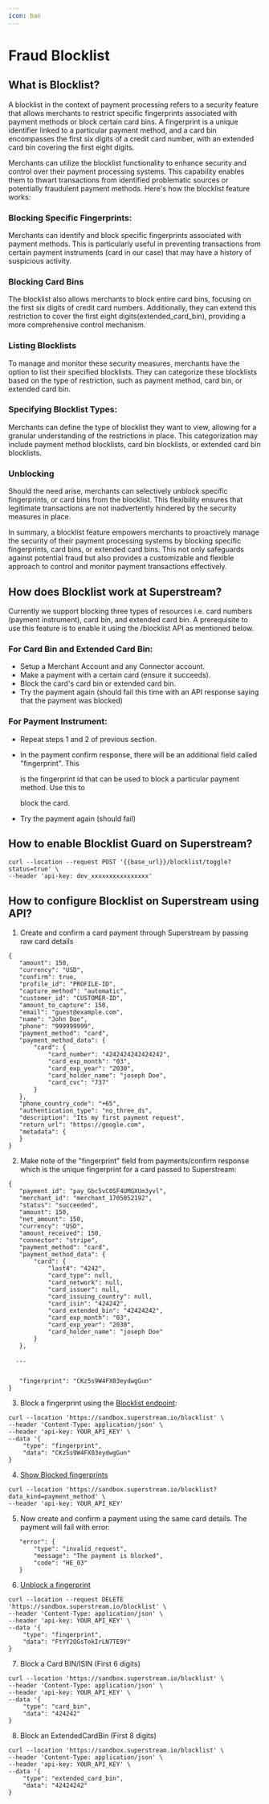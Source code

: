 ```yaml
---
icon: ban
---
```


# Fraud Blocklist

## What is Blocklist?

A blocklist in the context of payment processing refers to a security feature that allows merchants to restrict specific fingerprints associated with payment methods or block certain card bins. A fingerprint is a unique identifier linked to a particular payment method, and a card bin encompasses the first six digits of a credit card number, with an extended card bin covering the first eight digits.

Merchants can utilize the blocklist functionality to enhance security and control over their payment processing systems. This capability enables them to thwart transactions from identified problematic sources or potentially fraudulent payment methods. Here's how the blocklist feature works:

### Blocking Specific Fingerprints:

Merchants can identify and block specific fingerprints associated with payment methods. This is particularly useful in preventing transactions from certain payment instruments (card in our case) that may have a history of suspicious activity.

### Blocking Card Bins

The blocklist also allows merchants to block entire card bins, focusing on the first six digits of credit card numbers. Additionally, they can extend this restriction to cover the first eight digits(extended\_card\_bin), providing a more comprehensive control mechanism.

### Listing Blocklists

To manage and monitor these security measures, merchants have the option to list their specified blocklists. They can categorize these blocklists based on the type of restriction, such as payment method, card bin, or extended card bin.

### Specifying Blocklist Types:

Merchants can define the type of blocklist they want to view, allowing for a granular understanding of the restrictions in place. This categorization may include payment method blocklists, card bin blocklists, or extended card bin blocklists.

### Unblocking

Should the need arise, merchants can selectively unblock specific fingerprints, or card bins from the blocklist. This flexibility ensures that legitimate transactions are not inadvertently hindered by the security measures in place.

In summary, a blocklist feature empowers merchants to proactively manage the security of their payment processing systems by blocking specific fingerprints, card bins, or extended card bins. This not only safeguards against potential fraud but also provides a customizable and flexible approach to control and monitor payment transactions effectively.

## How does Blocklist work at Superstream?

Currently we support blocking three types of resources i.e. card numbers (payment instrument), card bin, and extended card bin. A prerequisite to use this feature is to enable it using the /blocklist API as mentioned below.

### For Card Bin and Extended Card Bin:

* Setup a Merchant Account and any Connector account.
* Make a payment with a certain card (ensure it succeeds).
* Block the card's card bin or extended card bin.
* Try the payment again (should fail this time with an API response saying that the payment was blocked)

### For Payment Instrument:

* Repeat steps 1 and 2 of previous section.
*   In the payment confirm response, there will be an additional field called "fingerprint". This

    is the fingerprint id that can be used to block a particular payment method. Use this to

    block the card.
* Try the payment again (should fail)

## How to enable Blocklist Guard on Superstream?

```
curl --location --request POST '{{base_url}}/blocklist/toggle?status=true' \
--header 'api-key: dev_xxxxxxxxxxxxxxxx'
```

## How to configure Blocklist on Superstream using API?

1. Create and confirm a card payment through Superstream by passing raw card details

```
{
   "amount": 150,
   "currency": "USD",
   "confirm": true,
   "profile_id": "PROFILE-ID",
   "capture_method": "automatic",
   "customer_id": "CUSTOMER-ID",
   "amount_to_capture": 150,
   "email": "guest@example.com",
   "name": "John Doe",
   "phone": "999999999",
   "payment_method": "card",
   "payment_method_data": {
       "card": {
           "card_number": "4242424242424242",
           "card_exp_month": "03",
           "card_exp_year": "2030",
           "card_holder_name": "joseph Doe",
           "card_cvc": "737"
       }
   },
   "phone_country_code": "+65",
   "authentication_type": "no_three_ds",
   "description": "Its my first payment request",
   "return_url": "https://google.com",
   "metadata": {
   }
}

```

2. Make note of the "fingerprint" field from payments/confirm response which is the unique fingerprint for a card passed to Superstream:

```markup
{
   "payment_id": "pay_Gbc5vC0SF4UMGXUm3yvl",
   "merchant_id": "merchant_1705052192",
   "status": "succeeded",
   "amount": 150,
   "net_amount": 150,
   "currency": "USD",
   "amount_received": 150,
   "connector": "stripe",
   "payment_method": "card",
   "payment_method_data": {
       "card": {
           "last4": "4242",
           "card_type": null,
           "card_network": null,
           "card_issuer": null,
           "card_issuing_country": null,
           "card_isin": "424242",
           "card_extended_bin": "42424242",
           "card_exp_month": "03",
           "card_exp_year": "2030",
           "card_holder_name": "joseph Doe"
       }
   },
  
  ...
  
  
   "fingerprint": "CKz5s9W4FX03eydwgGun"
}
```

3. Block a fingerprint using the [Blocklist endpoint](https://app.theneo.io/paynet/superstream/blocklist/block-a-fingerprint):

```
curl --location 'https://sandbox.superstream.io/blocklist' \
--header 'Content-Type: application/json' \
--header 'api-key: YOUR_API_KEY' \
--data '{
    "type": "fingerprint",
    "data": "CKz5s9W4FX03eydwgGun"
}
```

4. [Show Blocked fingerprints](https://app.theneo.io/paynet/superstream/blocklist/list-blocked-fingerprints-of-a-particular-kind)

```
curl --location 'https://sandbox.superstream.io/blocklist?data_kind=payment_method' \
--header 'api-key: YOUR_API_KEY'
```

5. Now create and confirm a payment using the same card details. The payment will fail with error:

```
   "error": {
       "type": "invalid_request",
       "message": "The payment is blocked",
       "code": "HE_03"
   }
```

6. [Unblock a fingerprint](https://app.theneo.io/paynet/superstream/blocklist/unblock-a-fingerprint)

```
curl --location --request DELETE 'https://sandbox.superstream.io/blocklist' \
--header 'Content-Type: application/json' \
--header 'api-key: YOUR_API_KEY' \
--data '{
    "type": "fingerprint",
    "data": "FtYY2OGsTokIrLN7TE9Y"
}
```

7. Block a Card BIN/ISIN (First 6 digits)

```
curl --location 'https://sandbox.superstream.io/blocklist' \
--header 'Content-Type: application/json' \
--header 'api-key: YOUR_API_KEY' \
--data '{
    "type": "card_bin",
    "data": "424242"
}
```

8. Block an ExtendedCardBin (First 8 digits)

```
curl --location 'https://sandbox.superstream.io/blocklist' \
--header 'Content-Type: application/json' \
--header 'api-key: YOUR_API_KEY' \
--data '{
    "type": "extended_card_bin",
    "data": "42424242"
}
```
